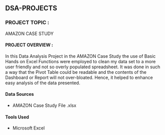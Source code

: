 ## DSA-PROJECTS

### PROJECT TOPIC : 
AMAZON CASE STUDY

#### PROJECT OVERVIEW :
In this Data Analysis Project in the AMAZON Case Study
the use of Basic Hands on Excel Functions were employed
to clean my data set to a more user friendly and not so
overly populated spreadsheet. It was done in such a way
that the Pivot Table could be readable and the contents
of the Dashboard or Report will not over-bloated. Hence,
it helped to enhance easy analysis of the data presented.


#### Data Sources
- AMAZON Case Study File .xlsx
  
#### Tools Used
- Microsoft Excel
  


